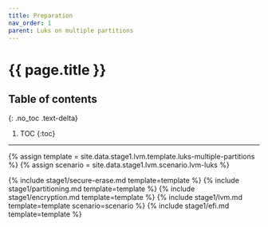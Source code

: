 ```yaml
---
title: Preparation
nav_order: 1
parent: Luks on multiple partitions
---
```


# {{ page.title }}

## Table of contents
{: .no_toc .text-delta}

1. TOC
{:toc}

---

{% assign template = site.data.stage1.lvm.template.luks-multiple-partitions %}
{% assign scenario = site.data.stage1.lvm.scenario.lvm-luks %}

{% include stage1/secure-erase.md template=template %}
{% include stage1/partitioning.md template=template %}
{% include stage1/encryption.md template=template %}
{% include stage1/lvm.md template=template scenario=scenario %}
{% include stage1/efi.md template=template %}
